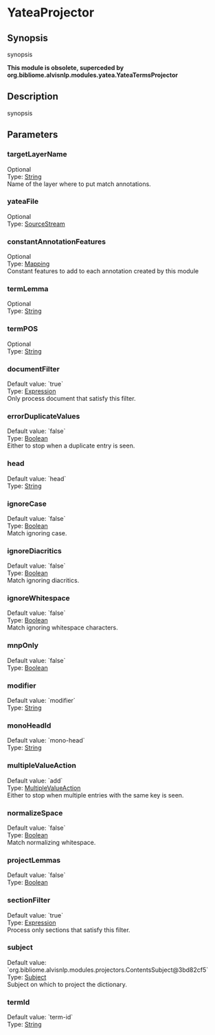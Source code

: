 <h1 class="module">YateaProjector</h1>

## Synopsis

synopsis

**This module is obsolete, superceded by org.bibliome.alvisnlp.modules.yatea.YateaTermsProjector**

## Description

synopsis

## Parameters

<a name="targetLayerName">

### targetLayerName

<div class="param-level param-level-optional">Optional
</div>
<div class="param-type">Type: <a href="../converter/java.lang.String" class="converter">String</a>
</div>
Name of the layer where to put match annotations.

<a name="yateaFile">

### yateaFile

<div class="param-level param-level-optional">Optional
</div>
<div class="param-type">Type: <a href="../converter/org.bibliome.util.streams.SourceStream" class="converter">SourceStream</a>
</div>


<a name="constantAnnotationFeatures">

### constantAnnotationFeatures

<div class="param-level param-level-optional">Optional
</div>
<div class="param-type">Type: <a href="../converter/alvisnlp.module.types.Mapping" class="converter">Mapping</a>
</div>
Constant features to add to each annotation created by this module

<a name="termLemma">

### termLemma

<div class="param-level param-level-optional">Optional
</div>
<div class="param-type">Type: <a href="../converter/java.lang.String" class="converter">String</a>
</div>


<a name="termPOS">

### termPOS

<div class="param-level param-level-optional">Optional
</div>
<div class="param-type">Type: <a href="../converter/java.lang.String" class="converter">String</a>
</div>


<a name="documentFilter">

### documentFilter

<div class="param-level param-level-default-value">Default value: `true`
</div>
<div class="param-type">Type: <a href="../converter/alvisnlp.corpus.expressions.Expression" class="converter">Expression</a>
</div>
Only process document that satisfy this filter.

<a name="errorDuplicateValues">

### errorDuplicateValues

<div class="param-level param-level-default-value">Default value: `false`
</div>
<div class="param-type">Type: <a href="../converter/java.lang.Boolean" class="converter">Boolean</a>
</div>
Either to stop when a duplicate entry is seen.

<a name="head">

### head

<div class="param-level param-level-default-value">Default value: `head`
</div>
<div class="param-type">Type: <a href="../converter/java.lang.String" class="converter">String</a>
</div>


<a name="ignoreCase">

### ignoreCase

<div class="param-level param-level-default-value">Default value: `false`
</div>
<div class="param-type">Type: <a href="../converter/java.lang.Boolean" class="converter">Boolean</a>
</div>
Match ignoring case.

<a name="ignoreDiacritics">

### ignoreDiacritics

<div class="param-level param-level-default-value">Default value: `false`
</div>
<div class="param-type">Type: <a href="../converter/java.lang.Boolean" class="converter">Boolean</a>
</div>
Match ignoring diacritics.

<a name="ignoreWhitespace">

### ignoreWhitespace

<div class="param-level param-level-default-value">Default value: `false`
</div>
<div class="param-type">Type: <a href="../converter/java.lang.Boolean" class="converter">Boolean</a>
</div>
Match ignoring whitespace characters.

<a name="mnpOnly">

### mnpOnly

<div class="param-level param-level-default-value">Default value: `false`
</div>
<div class="param-type">Type: <a href="../converter/java.lang.Boolean" class="converter">Boolean</a>
</div>


<a name="modifier">

### modifier

<div class="param-level param-level-default-value">Default value: `modifier`
</div>
<div class="param-type">Type: <a href="../converter/java.lang.String" class="converter">String</a>
</div>


<a name="monoHeadId">

### monoHeadId

<div class="param-level param-level-default-value">Default value: `mono-head`
</div>
<div class="param-type">Type: <a href="../converter/java.lang.String" class="converter">String</a>
</div>


<a name="multipleValueAction">

### multipleValueAction

<div class="param-level param-level-default-value">Default value: `add`
</div>
<div class="param-type">Type: <a href="../converter/org.bibliome.alvisnlp.modules.projectors.MultipleValueAction" class="converter">MultipleValueAction</a>
</div>
Either to stop when multiple entries with the same key is seen.

<a name="normalizeSpace">

### normalizeSpace

<div class="param-level param-level-default-value">Default value: `false`
</div>
<div class="param-type">Type: <a href="../converter/java.lang.Boolean" class="converter">Boolean</a>
</div>
Match normalizing whitespace.

<a name="projectLemmas">

### projectLemmas

<div class="param-level param-level-default-value">Default value: `false`
</div>
<div class="param-type">Type: <a href="../converter/java.lang.Boolean" class="converter">Boolean</a>
</div>


<a name="sectionFilter">

### sectionFilter

<div class="param-level param-level-default-value">Default value: `true`
</div>
<div class="param-type">Type: <a href="../converter/alvisnlp.corpus.expressions.Expression" class="converter">Expression</a>
</div>
Process only sections that satisfy this filter.

<a name="subject">

### subject

<div class="param-level param-level-default-value">Default value: `org.bibliome.alvisnlp.modules.projectors.ContentsSubject@3bd82cf5`
</div>
<div class="param-type">Type: <a href="../converter/org.bibliome.alvisnlp.modules.projectors.Subject" class="converter">Subject</a>
</div>
Subject on which to project the dictionary.

<a name="termId">

### termId

<div class="param-level param-level-default-value">Default value: `term-id`
</div>
<div class="param-type">Type: <a href="../converter/java.lang.String" class="converter">String</a>
</div>


